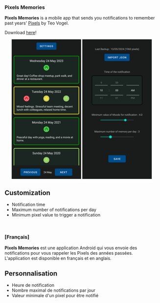 ### **Pixels Memories**

**Pixels Memories** is a mobile app that sends you notifications to remember past years' [Pixels](https://teovogel.me/pixels/) by Teo Vogel.

Download [here](https://github.com/Leogendra/Pixels-Memories/releases/latest)!

<p align="center">
  <img src="App/assets/MainActivity.png" alt="Main Page" width="45%">
  <img src="App/assets/SettingsActivity.png" alt="Settings" width="45%">
</p>

## **Customization**

- Notification time  
- Maximum number of notifications per day  
- Minimum pixel value to trigger a notification  

<br>  

### **[Français]**

**Pixels Memories** est une application Android qui vous envoie des notifications pour vous rappeler les Pixels des années passées. L'application est disponible en français et en anglais.

## **Personnalisation**  

- Heure de notification  
- Nombre maximal de notifications par jour  
- Valeur minimale d'un pixel pour être notifié  
